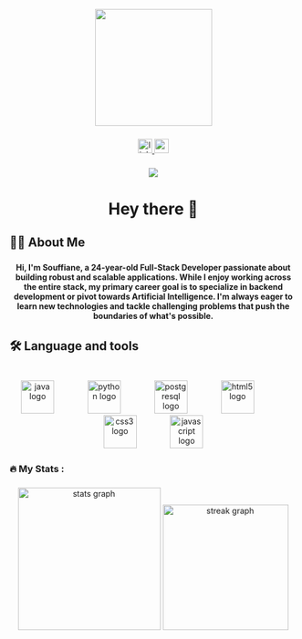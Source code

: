 <br clear="both">

<div align="center">
  <img height="205" src="https://raw.githubusercontent.com/Tarikul-Islam-Anik/Animated-Fluent-Emojis/master/Emojis/People%20with%20professions/Man%20Technologist%20Light%20Skin%20Tone.png  "  />
</div>

###

<div align="center">
  <a href="https://www.linkedin.com/in/soufiane-assari/" target="_blank">
    <img src="https://img.shields.io/static/v1?message=LinkedIn&logo=linkedin&label=&color=0077B5&logoColor=white&labelColor=&style=flat" height="25" alt="linkedin logo"  />
  </a>
  <a href="seassari01@icloud.com" target="_blank">
    <img src="https://img.shields.io/static/v1?message=Gmail&logo=gmail&label=&color=D14836&logoColor=white&labelColor=&style=flat" height="25" alt="gmail logo"  />
  </a>
</div>

###

<div align="center">
  <img src="https://visitor-badge.laobi.icu/badge?page_id=iiTzSenn.iiTzSenn&left_text=Visitors"  />
</div>

###

<h1 align="center">Hey there 👋</h1>

###

<h2 align="left">👩‍💻  About Me</h2>

###

<h4 align="center">Hi, I'm Souffiane, a 24-year-old Full-Stack Developer passionate about building robust and scalable applications. While I enjoy working across the entire stack, my primary career goal is to specialize in backend development or pivot towards Artificial Intelligence. I'm always eager to learn new technologies and tackle challenging problems that push the boundaries of what's possible.</h4>

###

<h2 align="left">🛠 Language and tools</h2>

###

<br clear="both">

<div align="center">
  <img src="https://cdn.jsdelivr.net/gh/devicons/devicon/icons/java/java-original.svg" height="58" alt="java logo"  />
  <img width="51" />
  <img src="https://cdn.jsdelivr.net/gh/devicons/devicon/icons/python/python-original.svg" height="58" alt="python logo"  />
  <img width="51" />
  <img src="https://cdn.jsdelivr.net/gh/devicons/devicon/icons/postgresql/postgresql-original.svg" height="58" alt="postgresql logo"  />
  <img width="51" />
  <img src="https://cdn.jsdelivr.net/gh/devicons/devicon/icons/html5/html5-original.svg" height="58" alt="html5 logo"  />
  <img width="51" />
  <img src="https://cdn.jsdelivr.net/gh/devicons/devicon/icons/css3/css3-original.svg" height="58" alt="css3 logo"  />
  <img width="51" />
  <img src="https://cdn.jsdelivr.net/gh/devicons/devicon/icons/javascript/javascript-original.svg" height="58" alt="javascript logo"  />
</div>

###

<h3 align="left">🔥   My Stats :</h3>

###

<div align="center">
  <img src="https://github-readme-stats.vercel.app/api?username=iiTzSenn&hide_title=false&hide_rank=false&show_icons=true&include_all_commits=true&count_private=true&disable_animations=false&theme=shades-of-purple&locale=en&hide_border=true&order=1" height="250" alt="stats graph"  />
  <img src="https://streak-stats.demolab.com?user=iiTzSenn&locale=en&mode=weekly&theme=shades-of-purple&hide_border=true&border_radius=5&order=3" height="220" alt="streak graph"  />
</div>

###

<br clear="both">

###
